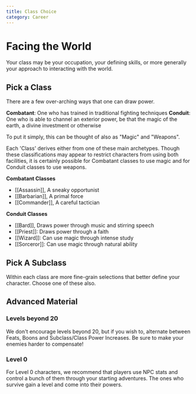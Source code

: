 ```yaml
---
title: Class Choice
category: Career
---
```


# Facing the World

Your class may be your occupation, your defining skills, or more generally your approach to interacting with the world.

## Pick a Class

There are a few over-arching ways that one can draw power.

**Combatant**: One who has trained in traditional fighting techniques
**Conduit**: One who is able to channel an exterior power, be that the magic of the earth, a divine investment or otherwise

To put it simply, this can be thought of also as "Magic" and "Weapons".

Each 'Class' derives either from one of these main archetypes. Though these classifications may appear to restrict characters from using both facilities, it is certainly possible for Combatant classes to use magic and for Conduit classes to use weapons.

**Combatant Classes**
- [[Assassin]], A sneaky opportunist
- [[Barbarian]], A primal force
- [[Commander]], A careful tactician

**Conduit Classes**
- [[Bard]], Draws power through music and stirring speech
- [[Priest]]: Draws power through a faith
- [[Wizard]]: Can use magic through intense study
- [[Sorceror]]: Can use magic through natural ability

## Pick A Subclass

Within each class are more fine-grain selections that better define your character. Choose one of these also.

## Advanced Material

### Levels beyond 20

We don't encourage levels beyond 20, but if you wish to, alternate between Feats, Boons and Subclass/Class Power Increases. Be sure to make your enemies harder to compensate!

### Level 0

For Level 0 characters, we recommend that players use NPC stats and control a bunch of them through your starting adventures. The ones who survive gain a level and come into their powers.
